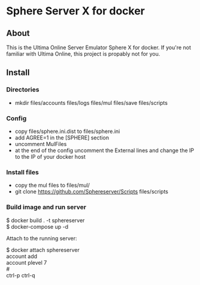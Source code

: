 # Sphere Server X for docker

## About

This is the Ultima Online Server Emulator Sphere X for docker. If you're not
familiar with Ultima Online, this project is propably not for you.

## Install

### Directories

  * mkdir files/accounts files/logs files/mul files/save files/scripts

### Config

  * copy files/sphere.ini.dist to files/sphere.ini
  * add AGREE=1 in the [SPHERE] section
  * uncomment MulFiles
  * at the end of the config uncomment the External lines and change the IP to
    the IP of your docker host
  
### Install files

  * copy the mul files to files/mul/
  * git clone https://github.com/Sphereserver/Scripts files/scripts

### Build image and run server

  $ docker build . -t sphereserver\
  $ docker-compose up -d

Attach to the running server:
  
  $ docker attach sphereserver\
  account add <user> <password>\
  account <user> plevel 7\
  #\
  ctrl-p ctrl-q
